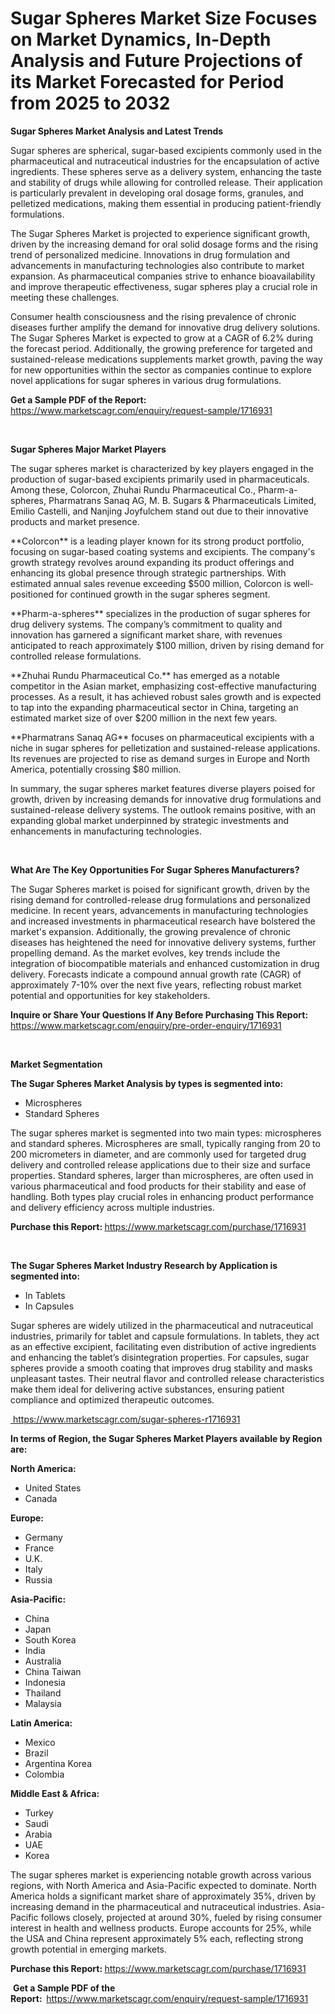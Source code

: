 <p><h1>Sugar Spheres Market Size Focuses on Market Dynamics, In-Depth Analysis and Future Projections of its Market Forecasted for Period from 2025 to 2032</h1></p><p><strong>Sugar Spheres Market Analysis and Latest Trends</strong></p>
<p><p>Sugar spheres are spherical, sugar-based excipients commonly used in the pharmaceutical and nutraceutical industries for the encapsulation of active ingredients. These spheres serve as a delivery system, enhancing the taste and stability of drugs while allowing for controlled release. Their application is particularly prevalent in developing oral dosage forms, granules, and pelletized medications, making them essential in producing patient-friendly formulations.</p><p>The Sugar Spheres Market is projected to experience significant growth, driven by the increasing demand for oral solid dosage forms and the rising trend of personalized medicine. Innovations in drug formulation and advancements in manufacturing technologies also contribute to market expansion. As pharmaceutical companies strive to enhance bioavailability and improve therapeutic effectiveness, sugar spheres play a crucial role in meeting these challenges.</p><p>Consumer health consciousness and the rising prevalence of chronic diseases further amplify the demand for innovative drug delivery solutions. The Sugar Spheres Market is expected to grow at a CAGR of 6.2% during the forecast period. Additionally, the growing preference for targeted and sustained-release medications supplements market growth, paving the way for new opportunities within the sector as companies continue to explore novel applications for sugar spheres in various drug formulations.</p></p>
<p><strong>Get a Sample PDF of the Report:&nbsp;</strong> <a href="https://www.marketscagr.com/enquiry/request-sample/1716931?utm_campaign=2039&utm_medium=2&utm_source=Github&utm_content=ia&utm_term=19042025&utm_id=sugar-spheres">https://www.marketscagr.com/enquiry/request-sample/1716931</a></p>
<p>&nbsp;</p>
<p><strong>Sugar Spheres Major Market Players</strong></p>
<p><p>The sugar spheres market is characterized by key players engaged in the production of sugar-based excipients primarily used in pharmaceuticals. Among these, Colorcon, Zhuhai Rundu Pharmaceutical Co., Pharm-a-spheres, Pharmatrans Sanaq AG, M. B. Sugars & Pharmaceuticals Limited, Emilio Castelli, and Nanjing Joyfulchem stand out due to their innovative products and market presence.</p><p>**Colorcon** is a leading player known for its strong product portfolio, focusing on sugar-based coating systems and excipients. The company's growth strategy revolves around expanding its product offerings and enhancing its global presence through strategic partnerships. With estimated annual sales revenue exceeding $500 million, Colorcon is well-positioned for continued growth in the sugar spheres segment.</p><p>**Pharm-a-spheres** specializes in the production of sugar spheres for drug delivery systems. The company’s commitment to quality and innovation has garnered a significant market share, with revenues anticipated to reach approximately $100 million, driven by rising demand for controlled release formulations.</p><p>**Zhuhai Rundu Pharmaceutical Co.** has emerged as a notable competitor in the Asian market, emphasizing cost-effective manufacturing processes. As a result, it has achieved robust sales growth and is expected to tap into the expanding pharmaceutical sector in China, targeting an estimated market size of over $200 million in the next few years.</p><p>**Pharmatrans Sanaq AG** focuses on pharmaceutical excipients with a niche in sugar spheres for pelletization and sustained-release applications. Its revenues are projected to rise as demand surges in Europe and North America, potentially crossing $80 million.</p><p>In summary, the sugar spheres market features diverse players poised for growth, driven by increasing demands for innovative drug formulations and sustained-release delivery systems. The outlook remains positive, with an expanding global market underpinned by strategic investments and enhancements in manufacturing technologies.</p></p>
<p>&nbsp;</p>
<p><strong>What Are The Key Opportunities For Sugar Spheres Manufacturers?</strong></p>
<p><p>The Sugar Spheres market is poised for significant growth, driven by the rising demand for controlled-release drug formulations and personalized medicine. In recent years, advancements in manufacturing technologies and increased investments in pharmaceutical research have bolstered the market's expansion. Additionally, the growing prevalence of chronic diseases has heightened the need for innovative delivery systems, further propelling demand. As the market evolves, key trends include the integration of biocompatible materials and enhanced customization in drug delivery. Forecasts indicate a compound annual growth rate (CAGR) of approximately 7-10% over the next five years, reflecting robust market potential and opportunities for key stakeholders.</p></p>
<p><strong>Inquire or Share Your Questions If Any Before Purchasing This Report:</strong> <a href="https://www.marketscagr.com/enquiry/pre-order-enquiry/1716931?utm_campaign=2039&utm_medium=2&utm_source=Github&utm_content=ia&utm_term=19042025&utm_id=sugar-spheres">https://www.marketscagr.com/enquiry/pre-order-enquiry/1716931</a></p>
<p>&nbsp;</p>
<p><strong>Market Segmentation</strong></p>
<p><strong>The Sugar Spheres Market Analysis by types is segmented into:</strong></p>
<p><ul><li>Microspheres</li><li>Standard Spheres</li></ul></p>
<p><p>The sugar spheres market is segmented into two main types: microspheres and standard spheres. Microspheres are small, typically ranging from 20 to 200 micrometers in diameter, and are commonly used for targeted drug delivery and controlled release applications due to their size and surface properties. Standard spheres, larger than microspheres, are often used in various pharmaceutical and food products for their stability and ease of handling. Both types play crucial roles in enhancing product performance and delivery efficiency across multiple industries.</p></p>
<p><strong>Purchase this Report:&nbsp;</strong><a href="https://www.marketscagr.com/purchase/1716931?utm_campaign=2039&utm_medium=2&utm_source=Github&utm_content=ia&utm_term=19042025&utm_id=sugar-spheres">https://www.marketscagr.com/purchase/1716931</a></p>
<p>&nbsp;</p>
<p><strong>The Sugar Spheres Market Industry Research by Application is segmented into:</strong></p>
<p><ul><li>In Tablets</li><li>In Capsules</li></ul></p>
<p><p>Sugar spheres are widely utilized in the pharmaceutical and nutraceutical industries, primarily for tablet and capsule formulations. In tablets, they act as an effective excipient, facilitating even distribution of active ingredients and enhancing the tablet’s disintegration properties. For capsules, sugar spheres provide a smooth coating that improves drug stability and masks unpleasant tastes. Their neutral flavor and controlled release characteristics make them ideal for delivering active substances, ensuring patient compliance and optimized therapeutic outcomes.</p></p>
<p><a href="https://www.marketscagr.com/sugar-spheres-r1716931?utm_campaign=2039&utm_medium=2&utm_source=Github&utm_content=ia&utm_term=19042025&utm_id=sugar-spheres">&nbsp;https://www.marketscagr.com/sugar-spheres-r1716931</a></p>
<p><strong>In terms of Region, the Sugar Spheres Market Players available by Region are:</strong></p>
<p>
    <p> <strong> North America: </strong>
        <ul>
            <li>United States</li>
            <li>Canada</li>
        </ul>
        </p> 
    <p> <strong> Europe: </strong>
        <ul>
            <li>Germany</li>
            <li>France</li>
            <li>U.K.</li>
            <li>Italy</li>
            <li>Russia</li>
        </ul>
        </p> 
    <p> <strong> Asia-Pacific: </strong>
        <ul>
            <li>China</li>
            <li>Japan</li>
            <li>South Korea</li>
            <li>India</li>
            <li>Australia</li>
            <li>China Taiwan</li>
            <li>Indonesia</li>
            <li>Thailand</li>
            <li>Malaysia</li>
        </ul>
        </p> 
    <p> <strong> Latin America: </strong>
        <ul>
            <li>Mexico</li>
            <li>Brazil</li>
            <li>Argentina Korea</li>
            <li>Colombia</li>
        </ul>
        </p> 
    <p> <strong> Middle East & Africa: </strong>
        <ul>
            <li>Turkey</li>
            <li>Saudi</li>
            <li>Arabia</li>
            <li>UAE</li>
            <li>Korea</li>
        </ul>
    </p>
    </p>
<p><p>The sugar spheres market is experiencing notable growth across various regions, with North America and Asia-Pacific expected to dominate. North America holds a significant market share of approximately 35%, driven by increasing demand in the pharmaceutical and nutraceutical industries. Asia-Pacific follows closely, projected at around 30%, fueled by rising consumer interest in health and wellness products. Europe accounts for 25%, while the USA and China represent approximately 5% each, reflecting strong growth potential in emerging markets.</p></p>
<p><strong>Purchase this Report: </strong><a href="https://www.marketscagr.com/purchase/1716931?utm_campaign=2039&utm_medium=2&utm_source=Github&utm_content=ia&utm_term=19042025&utm_id=sugar-spheres">https://www.marketscagr.com/purchase/1716931</a></p>
<p>&nbsp;<strong>Get a Sample PDF of the Report:&nbsp;&nbsp;</strong><a href="https://www.marketscagr.com/enquiry/request-sample/1716931?utm_campaign=2039&utm_medium=2&utm_source=Github&utm_content=ia&utm_term=19042025&utm_id=sugar-spheres">https://www.marketscagr.com/enquiry/request-sample/1716931</a></p>
<p><strong></strong></p>
<p><p></p><p></p><p></p></p>